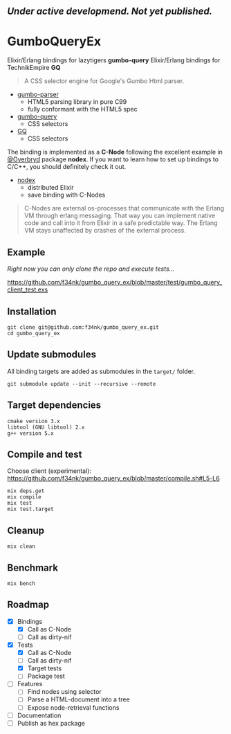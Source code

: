 ## *Under active developmend. Not yet published.*

# GumboQueryEx

Elixir/Erlang bindings for lazytigers **gumbo-query**
Elixir/Erlang bindings for TechnikEmpire **GQ**

>A CSS selector engine for Google's Gumbo Html parser.

- [gumbo-parser](https://github.com/google/gumbo-parser)
	- HTML5 parsing library in pure C99
	- fully conformant with the HTML5 spec
- [gumbo-query](https://github.com/lazytiger/gumbo-query)
	- CSS selectors
- [GQ](https://github.com/TechnikEmpire/GQ)
	- CSS selectors

The binding is implemented as a **C-Node** following the excellent example in [@Overbryd](https://github.com/Overbryd/nodex) package **nodex**. If you want to learn how to set up bindings to C/C++, you should definitely check it out.

- [nodex](https://github.com/Overbryd/nodex)
	- distributed Elixir
	- save binding with C-Nodes

>C-Nodes are external os-processes that communicate with the Erlang VM through erlang messaging. That way you can implement native code and call into it from Elixir in a safe predictable way. The Erlang VM stays unaffected by crashes of the external process.

## Example

*Right now you can only clone the repo and execute tests...*

https://github.com/f34nk/gumbo_query_ex/blob/master/test/gumbo_query_client_test.exs

## Installation

	git clone git@github.com:f34nk/gumbo_query_ex.git
	cd gumbo_query_ex

<!-- If [available in Hex](https://hex.pm/docs/publish), the package can be installed
by adding `gumbo_query_ex` to your list of dependencies in `mix.exs`:

```elixir
def deps do
  [
    {:gumbo_query_ex, "~> 0.1.0"}
  ]
end
```

Documentation can be generated with [ExDoc](https://github.com/elixir-lang/ex_doc)
and published on [HexDocs](https://hexdocs.pm). Once published, the docs can
be found at [https://hexdocs.pm/gumbo_query_ex](https://hexdocs.pm/gumbo_query_ex).
 -->

## Update submodules

All binding targets are added as submodules in the `target/` folder.

	git submodule update --init --recursive --remote

## Target dependencies

	cmake version 3.x
	libtool (GNU libtool) 2.x
	g++ version 5.x

## Compile and test

Choose client (experimental):
https://github.com/f34nk/gumbo_query_ex/blob/master/compile.sh#L5-L6

	mix deps.get
	mix compile
	mix test
	mix test.target

## Cleanup

	mix clean

## Benchmark

	mix bench

## Roadmap

- [x] Bindings
	- [x] Call as C-Node
	- [ ] Call as dirty-nif
- [x] Tests
	- [x] Call as C-Node
	- [ ] Call as dirty-nif
	- [x] Target tests
	- [ ] Package test
- [ ] Features
	- [ ] Find nodes using selector
	- [ ] Parse a HTML-document into a tree
	- [ ] Expose node-retrieval functions
- [ ] Documentation
- [ ] Publish as hex package